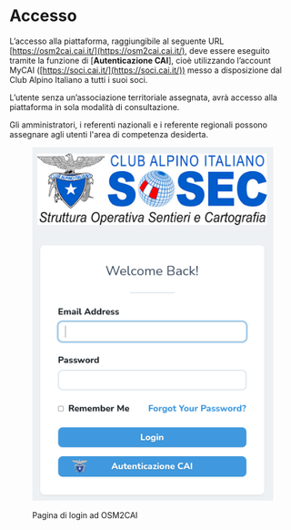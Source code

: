 # Accesso

L’accesso alla piattaforma, raggiungibile al seguente URL [https://osm2cai.cai.it/](https://osm2cai.cai.it/), deve essere eseguito tramite la funzione di \[**Autenticazione CAI**], cioè utilizzando l’account MyCAI ([https://soci.cai.it/](https://soci.cai.it/)) messo a disposizione dal Club Alpino Italiano a tutti i suoi soci.

L’utente senza un’associazione territoriale assegnata, avrà accesso alla piattaforma in sola modalità di consultazione.

Gli amministratori, i referenti nazionali e i referente regionali possono assegnare agli utenti l'area di competenza desiderta.

<figure><img src="../.gitbook/assets/login.png" alt=""><figcaption><p>Pagina di login ad OSM2CAI</p></figcaption></figure>

